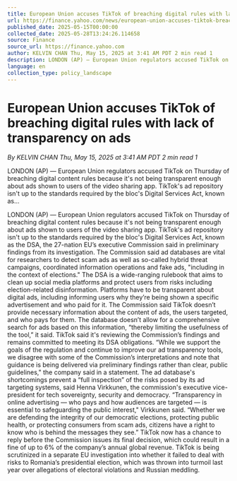 ```yaml
---
title: European Union accuses TikTok of breaching digital rules with lack of transparency on ads
url: https://finance.yahoo.com/news/european-union-accuses-tiktok-breaching-104120744.html
published_date: 2025-05-15T00:00:00
collected_date: 2025-05-28T13:24:26.114658
source: Finance
source_url: https://finance.yahoo.com
author: KELVIN CHAN Thu, May 15, 2025 at 3:41 AM PDT 2 min read 1
description: LONDON (AP) — European Union regulators accused TikTok on Thursday of breaching digital content rules because it's not being transparent enough about ads shown to users of the video sharing app. TikTok's ad repository isn't up to the standards required by the bloc's Digital Services Act, known as...
language: en
collection_type: policy_landscape
---
```


# European Union accuses TikTok of breaching digital rules with lack of transparency on ads

*By KELVIN CHAN Thu, May 15, 2025 at 3:41 AM PDT 2 min read 1*

LONDON (AP) — European Union regulators accused TikTok on Thursday of breaching digital content rules because it's not being transparent enough about ads shown to users of the video sharing app. TikTok's ad repository isn't up to the standards required by the bloc's Digital Services Act, known as...

LONDON (AP) — European Union regulators accused TikTok on Thursday of breaching digital content rules because it's not being transparent enough about ads shown to users of the video sharing app. TikTok's ad repository isn't up to the standards required by the bloc's Digital Services Act, known as the DSA, the 27-nation EU’s executive Commission said in preliminary findings from its investigation. The Commission said ad databases are vital for researchers to detect scam ads as well as so-called hybrid threat campaigns, coordinated information operations and fake ads, "including in the context of elections." The DSA is a wide-ranging rulebook that aims to clean up social media platforms and protect users from risks including election-related disinformation. Platforms have to be transparent about digital ads, including informing users why they’re being shown a specific advertisement and who paid for it. The Commission said TikTok doesn’t provide necessary information about the content of ads, the users targeted, and who pays for them. The database doesn’t allow for a comprehensive search for ads based on this information, “thereby limiting the usefulness of the tool,” it said. TikTok said it's reviewing the Commission’s findings and remains committed to meeting its DSA obligations. “While we support the goals of the regulation and continue to improve our ad transparency tools, we disagree with some of the Commission’s interpretations and note that guidance is being delivered via preliminary findings rather than clear, public guidelines," the company said in a statement. The ad database's shortcomings prevent a “full inspection” of the risks posed by its ad targeting systems, said Henna Virkkunen, the commission's executive vice-president for tech sovereignty, security and democracy. “Transparency in online advertising — who pays and how audiences are targeted — is essential to safeguarding the public interest," Virkkunen said. “Whether we are defending the integrity of our democratic elections, protecting public health, or protecting consumers from scam ads, citizens have a right to know who is behind the messages they see.” TikTok now has a chance to reply before the Commission issues its final decision, which could result in a fine of up to 6% of the company’s annual global revenue. TikTok is being scrutinized in a separate EU investigation into whether it failed to deal with risks to Romania’s presidential election, which was thrown into turmoil last year over allegations of electoral violations and Russian meddling.